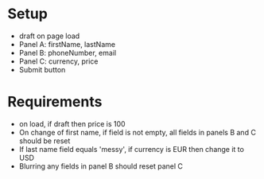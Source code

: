 # Setup

- draft on page load
- Panel A: firstName, lastName
- Panel B: phoneNumber, email
- Panel C: currency, price
- Submit button

# Requirements

- on load, if draft then price is 100
- On change of first name, if field is not empty, all fields in panels B and C should be reset
- If last name field equals 'messy', if currency is EUR then change it to USD
- Blurring any fields in panel B should reset panel C
